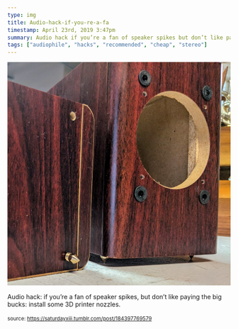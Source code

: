 ```yaml
---
type: img
title: Audio-hack-if-you-re-a-fa
timestamp: April 23rd, 2019 3:47pm
summary: Audio hack if you’re a fan of speaker spikes but don’t like paying the big bucks install some 3D printer nozzlesp 
tags: ["audiophile", "hacks", "recommended", "cheap", "stereo"]
---
```

<img src="../media/184397769579.jpg"/>
                                                                                          <div class="caption"><p>Audio hack: if you’re a fan of speaker spikes, but don’t like paying the big bucks: install some 3D printer nozzles.</p> </div>
                                    
                
                
                
                
                                
<small>source: https://saturdayxiii.tumblr.com/post/184397769579</small>